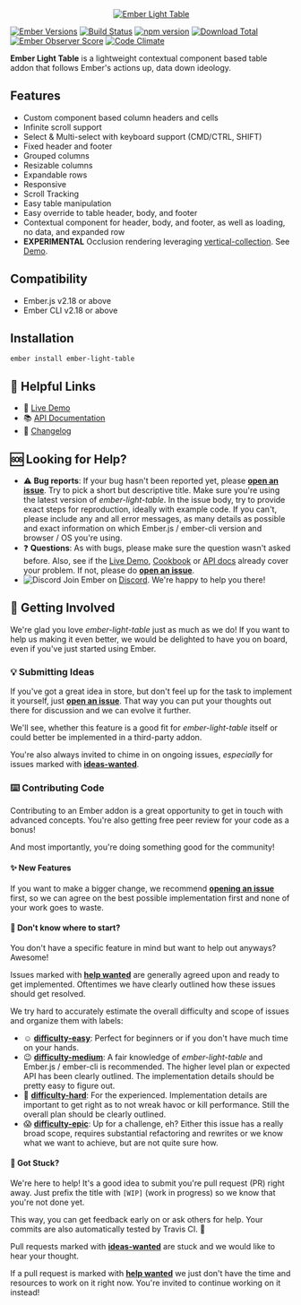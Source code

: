 <div align="center">
  <a href="https://offirgolan.github.io/ember-light-table/">
    <img
      src="https://rawgit.com/offirgolan/ember-light-table/master/docs/readme-logo.png"
      alt="Ember Light Table"
    >
  </a>
</div>

[![Ember Versions](https://img.shields.io/badge/Ember.js%20Versions-%5E2.18%20and%20%5E3.0-brightgreen.svg)](https://travis-ci.org/offirgolan/ember-light-table)
[![Build Status](https://travis-ci.org/offirgolan/ember-light-table.svg)](https://travis-ci.org/offirgolan/ember-light-table)
[![npm version](https://badge.fury.io/js/ember-light-table.svg)](http://badge.fury.io/js/ember-light-table)
[![Download Total](https://img.shields.io/npm/dt/ember-light-table.svg)](http://badge.fury.io/js/ember-light-table)
[![Ember Observer Score](https://emberobserver.com/badges/ember-light-table.svg)](https://emberobserver.com/addons/ember-light-table)
[![Code Climate](https://codeclimate.com/github/offirgolan/ember-light-table/badges/gpa.svg)](https://codeclimate.com/github/offirgolan/ember-light-table)

**Ember Light Table** is a  lightweight contextual component based table addon that follows Ember's actions up, data down ideology.

## Features

- Custom component based column headers and cells
- Infinite scroll support
- Select & Multi-select with keyboard support (CMD/CTRL, SHIFT)
- Fixed header and footer
- Grouped columns
- Resizable columns
- Expandable rows
- Responsive
- Scroll Tracking
- Easy table manipulation
- Easy override to table header, body, and footer
- Contextual component for header, body, and footer, as well as loading, no data, and expanded row
- **EXPERIMENTAL** Occlusion rendering leveraging [vertical-collection](https://github.com/html-next/vertical-collection). See [Demo](http://offirgolan.github.io/ember-light-table/#/cookbook/occlusion-rendering).


Compatibility
------------------------------------------------------------------------------

* Ember.js v2.18 or above
* Ember CLI v2.18 or above


Installation
------------------------------------------------------------------------------

```shell
ember install ember-light-table
```

## :link: Helpful Links

- :rocket: [Live Demo][demo]
- :books: [API Documentation][docs]
- :pencil: [Changelog](CHANGELOG.md)

## :sos: Looking for Help?

- :warning: **Bug reports**: If your bug hasn't been reported yet, please [**open an issue**][new-issue]. Try to pick a short but descriptive title. Make sure you're using the latest version of *ember-light-table*. In the issue body, try to provide exact steps for reproduction, ideally with example code. If you can't, please include any and all error messages, as many details as possible and exact information on which Ember.js / ember-cli version and browser / OS you're using.
- :question: **Questions**: As with bugs, please make sure the question wasn't asked before. Also, see if the [Live Demo][demo], [Cookbook][cookbook] or [API docs][docs] already cover your problem. If not, please do [**open an issue**][new-issue].
- ![Discord](https://img.shields.io/discord/480462759797063690.svg?logo=discord) Join Ember on [Discord](https://discord.gg/zT3asNS). We're happy to help you there!

## :metal: Getting Involved

We're glad you love *ember-light-table* just as much as we do! If you want to help us making it even better, we would be delighted to have you on board, even if you've just started using Ember.

### :bulb: Submitting Ideas

If you've got a great idea in store, but don't feel up for the task to implement it yourself, just [**open an issue**][new-issue]. That way you can put your thoughts out there for discussion and we can evolve it further.

We'll see, whether this feature is a good fit for *ember-light-table* itself or could better be implemented in a third-party addon.

You're also always invited to chime in on ongoing issues, *especially* for issues marked with [**ideas-wanted**][ideas-wanted].

### :keyboard: Contributing Code

Contributing to an Ember addon is a great opportunity to get in touch with advanced concepts. You're also getting free peer review for your code as a bonus!

And most importantly, you're doing something good for the community!

#### :sparkles: New Features

If you want to make a bigger change, we recommend [**opening an issue**][new-issue] first, so we can agree on the best possible implementation first and none of your work goes to waste.

#### :eyes: Don't know where to start?

You don't have a specific feature in mind but want to help out anyways? Awesome!

Issues marked with [**help wanted**][help-wanted] are generally agreed upon and ready to get implemented. Oftentimes we have clearly outlined how these issues should get resolved.

We try hard to accurately estimate the overall difficulty and scope of issues and organize them with labels:

- :relaxed: [**difficulty-easy**][difficulty-easy]: Perfect for beginners or if you don't have much time on your hands.
- :wink: [**difficulty-medium**][difficulty-medium]: A fair knowledge of *ember-light-table* and Ember.js / ember-cli is recommended. The higher level plan or expected API has been clearly outlined. The implementation details should be pretty easy to figure out.
- :thinking: [**difficulty-hard**][difficulty-hard]: For the experienced. Implementation details are important to get right as to not wreak havoc or kill performance. Still the overall plan should be clearly outlined.
- :scream: [**difficulty-epic**][difficulty-epic]: Up for a challenge, eh? Either this issue has a really broad scope, requires substantial refactoring and rewrites or we know what we want to achieve, but are not quite sure how.

#### :handshake: Got Stuck?

We're here to help! It's a good idea to submit you're pull request (PR) right away. Just prefix the title with `[WIP]` (work in progress) so we know that you're not done yet.

This way, you can get feedback early on or ask others for help. Your commits are also automatically tested by Travis CI. :robot:

Pull requests marked with [**ideas-wanted**][pr-ideas-wanted] are stuck and we would like to hear your thought.

If a pull request is marked with [**help wanted**][pr-help-wanted] we just don't have the time and resources to work on it right now. You're invited to continue working on it instead!

[new-issue]: https://github.com/offirgolan/ember-light-table/issues/new

[ideas-wanted]: https://github.com/offirgolan/ember-light-table/issues?q=is%3Aissue+is%3Aopen+label%3Aideas-wanted
[help-wanted]: https://github.com/offirgolan/ember-light-table/issues?q=is%3Aissue+is%3Aopen+label%3A%22help+wanted%22

[pr-ideas-wanted]: https://github.com/offirgolan/ember-light-table/pulls?q=is%3Apr+is%3Aopen+label%ideas-wanted
[pr-help-wanted]: https://github.com/offirgolan/ember-light-table/pulls?q=is%3Apr+is%3Aopen+label%3Ahelp+wanted

[difficulty-easy]: https://github.com/offirgolan/ember-light-table/issues?q=is%3Aissue+is%3Aopen+label%3Adifficulty-easy
[difficulty-medium]: https://github.com/offirgolan/ember-light-table/issues?q=is%3Aissue+is%3Aopen+label%3Adifficulty-medium
[difficulty-hard]: https://github.com/offirgolan/ember-light-table/issues?q=is%3Aissue+is%3Aopen+label%3Adifficulty-hard
[difficulty-epic]: https://github.com/offirgolan/ember-light-table/issues?q=is%3Aissue+is%3Aopen+label%3Adifficulty-epic

[demo]: https://offirgolan.github.io/ember-light-table/
[cookbook]: https://offirgolan.github.io/ember-light-table/#/cookbook
[docs]: https://offirgolan.github.io/ember-light-table/docs/

[slack]: https://embercommunity.slack.com/messages/C615THVGF
[slackin]: https://ember-community-slackin.herokuapp.com/

